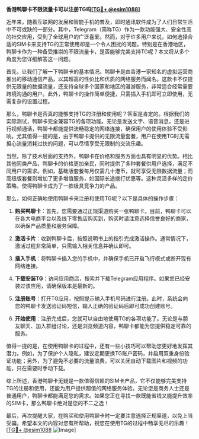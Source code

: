 **香港鸭聊卡不限流量卡可以注册TG吗[[TG💪+ @esim1088](https://t.me/s/esim1088)]**

近年来，随着互联网的发展和智能手机的普及，即时通讯软件成为了人们日常生活中不可或缺的一部分。其中，Telegram（简称TG）作为一款功能强大、安全性高的社交应用，受到了全球用户的广泛喜爱。然而，对于许多用户来说，如何选择合适的SIM卡来支持TG的正常使用却是一个令人困扰的问题。特别是在香港地区，鸭聊卡作为一种备受推崇的不限流量卡，是否能够完美支持TG呢？本文将从多个角度为您详细解答这一问题。

首先，让我们了解一下鸭聊卡的基本情况。鸭聊卡是由香港一家知名的虚拟运营商推出的移动通信产品，以其超高的性价比和优质的网络服务而闻名。这款卡不仅提供无限量的数据流量，还支持全球多个国家和地区的漫游服务，非常适合经常需要跨境沟通的用户。此外，鸭聊卡的操作简单便捷，只需插入手机即可立即使用，无需复杂的设置过程。

那么，鸭聊卡是否真的能够支持TG的注册和使用呢？答案是肯定的。根据我们的实际测试，鸭聊卡完全兼容TG的各项功能。无论是发送文字、语音消息，还是进行视频通话，鸭聊卡都能提供流畅稳定的网络连接，确保用户的使用体验不受影响。尤其值得一提的是，由于鸭聊卡提供的无限流量套餐，用户在使用TG时无需担心流量消耗过快的问题，可以尽情享受无限制的交流乐趣。

当然，除了技术层面的支持外，鸭聊卡在价格和服务方面也具有明显的优势。相比其他同类产品，鸭聊卡的价格更加亲民，同时提供了多种套餐供用户选择，满足不同用户的需求。例如，基础版套餐每月仅需几十港币，就可享受无限数据流量；而高级版套餐则增加了更多增值服务，如国际长途拨打优惠等。这种灵活多样的定价策略，使得鸭聊卡成为了一款极具竞争力的产品。

那么，如何正确地使用鸭聊卡来注册和使用TG呢？以下是具体的操作步骤：

1. **购买鸭聊卡**：首先，您需要通过正规渠道购买一张鸭聊卡。目前，鸭聊卡可以在各大电商平台以及线下零售店购买到，购买时请注意选择信誉良好的商家，以确保产品质量和服务保障。

2. **激活卡片**：收到鸭聊卡后，按照说明书上的指引完成激活操作。通常情况下，激活过程非常简单，只需输入相关信息并确认即可。

3. **插入手机**：将鸭聊卡插入您的手机中，并确保手机已开启飞行模式或断开现有网络连接。

4. **下载安装TG**：访问应用商店，搜索并下载Telegram应用程序。如果您已经安装过该应用，请确保版本是最新的。

5. **注册账号**：打开TG应用，按照提示输入手机号码进行注册。此时，系统会向您的鸭聊卡发送验证码短信，输入正确的验证码后即可成功创建账号。

6. **开始使用**：注册完成后，您就可以自由地使用TG的各项功能了。无论是与朋友聊天、加入群组讨论，还是浏览频道内容，鸭聊卡都能为您提供稳定可靠的服务。

值得一提的是，在使用鸭聊卡的过程中，还有一些小技巧可以帮助您更好地发挥其潜力。例如，为了保护个人隐私，建议定期更换TG账户密码，并启用双重身份验证功能；另外，为了避免不必要的流量浪费，可以关闭自动下载图片和视频的功能，只在需要时手动下载。

综上所述，香港鸭聊卡无疑是一款值得信赖的SIM卡产品，它不仅能够完美支持TG的注册和使用，还能为用户提供超值的网络服务体验。无论您是商务人士还是普通用户，鸭聊卡都能满足您的需求。如果您正在寻找一款既能省钱又能提升效率的SIM卡，那么鸭聊卡绝对是您的不二之选！

最后，再次提醒大家，在购买和使用鸭聊卡时一定要注意选择正规渠道，以免上当受骗。希望本文的内容对您有所帮助，祝您在使用TG的过程中畅享无尽的乐趣！[[TG💪+ @esim1088](https://t.me/s/esim1088) ![Image](https://i.postimg.cc/4NQfJmqS/Snipaste-2025-05-13-00-14-12.png)]